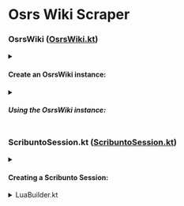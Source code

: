 # Osrs Wiki Scraper


### OsrsWiki ([OsrsWiki.kt][OsrsWiki.kt Link])

<details><summary>

#### Create an OsrsWiki instance:
</summary>

---
```kotlin
   val wiki = OsrsWiki.builder()
                 .withCookieManager( CookieManager() )
                 .withProxy( Proxy() )                
                 .withUserAgent( "Custom User Agent" )    
                 .withScribuntoSessionCount(10)    
                 .build() 
```

 - Optionally set a custom cookie manager.
   - `.withCookieManager( CookieManager() )`


 - Optionally set a custom proxy.
   - `.withProxy( Proxy() )`


 - Optionally set a custom user agent.
   - `.withUserAgent( "Custom User Agent" )`


 - Optionally set the default number of Scribunto sessions used for bulk Scribunto requests.
   - `.withScribuntoSessionCount( 10 )`
---
</details>

<details><summary><h5>Using the OsrsWiki instance:</h5></summary>

---
   
   - Get page titles from Item IDs:
     - ```wiki.getItemPageTitlesFromIds(11832, 11834, 11836)``` &#10145; `["Bandos chestplate", "Bandos tassets", "Bandos boots"]`


   - Get page titles from NPC IDs:
     - ```wiki.getNpcPageTitlesFromIds(1399, 2639)``` &#10145; `["King Roald", "Robert The Strong"]`


   - Get all Item titles:
     - ```wiki.getAllItemTitles()``` &#10145; `["Abyssal whip", "Abyssal bludgeon", "Abyssal dagger", ...]`

   
   - Get all NPC titles:
     - ```wiki.getAllNpcTitles()``` &#10145; `["Abyssal demon", "Abyssal leech", "Abyssal lurker", ...]`


   - Get [ItemDetails][ItemDetails.kt Link] by Item Name:
     - ```wiki.getItemDetails("Bandos chestplate", "Bandos tassets", "Bandos boots")``` &#10145; `Map<String, List<ItemDetails>>`


   - Get [NpcDetails][NpcDetails.kt Link] by NPC Name:
     - ```wiki.getNpcDetails("King Roald", "Robert The Strong")``` &#10145; `Map<String, List<NpcDetails>>`


   - Get [QuestRequirement][QuestRequirement.kt Link]'s for all quests:
     - ```wiki.getQuestRequirements()``` &#10145; `Map<String, List<QuestRequirement>>`

---
</details>



### ScribuntoSession.kt ([ScribuntoSession.kt][ScribuntoSession.kt Link])

<details><summary>

#### Creating a Scribunto Session:
</summary>
   <p>
   
   ```kotlin
   val session = wiki.createScribuntoSession {
       withoutDefaultCode()                
       withWikiModule("ModuleName")        
       withCode("print('Hello World')")    
       withCode {                                       
           /* Use the Lua Builder */  
       }
   }
   ```

   - Optionally disable the default code included in the session, you can add your own code with the `withCode` function.
     - ```.withoutDefaultCode()```
   - Optionally set the module the session will use, by default this is `"Var"`.
     - ```.withWikiModule("ModuleName")```
   - Optionally add code to the session.
     - ```.withCode("print('Hello World')")```
   - Optionally add code to the session.
     - ```.withCode { /* Use the Lua Builder */ }```

     #### Using a Scribunto Session:

     ```kotlin
   
     ```

</p>
</details>

<details><summary>LuaBuilder.kt</summary>


a

</details>


















[OsrsWiki.kt Link]: https://github.com/IvanEOD/osrs-wiki-scraper/blob/master/src/main/kotlin/scripts/wikiscraper/OsrsWiki.kt
[ScribuntoSession.kt Link]: https://github.com/IvanEOD/osrs-wiki-scraper/blob/master/src/main/kotlin/scripts/wikiscraper/lua/ScribuntoSession.kt
[LuaBuilder.kt Link]: https://github.com/IvanEOD/osrs-wiki-scraper/blob/master/src/main/kotlin/scripts/wikiscraper/lua/LuaBuilder.kt
[DropDetails.kt Link]: https://github.com/IvanEOD/osrs-wiki-scraper/blob/master/src/main/kotlin/scripts/wikiscraper/classes/DropDetails.kt
[EquipmentItemInfo.kt Link]: https://github.com/IvanEOD/osrs-wiki-scraper/blob/master/src/main/kotlin/scripts/wikiscraper/classes/EquipmentItemInfo.kt
[ItemBuyLimits.kt Link]: https://github.com/IvanEOD/osrs-wiki-scraper/blob/master/src/main/kotlin/scripts/wikiscraper/classes/ItemBuyLimits.kt
[ItemDetails.kt Link]: https://github.com/IvanEOD/osrs-wiki-scraper/blob/master/src/main/kotlin/scripts/wikiscraper/classes/ItemDetails.kt
[LocationDetails.kt Link]: https://github.com/IvanEOD/osrs-wiki-scraper/blob/master/src/main/kotlin/scripts/wikiscraper/classes/LocationDetails.kt
[QuestRequirement.kt Link]: https://github.com/IvanEOD/osrs-wiki-scraper/blob/master/src/main/kotlin/scripts/wikiscraper/classes/QuestRequirement.kt
[VarbitDetails.kt Link]: https://github.com/IvanEOD/osrs-wiki-scraper/blob/master/src/main/kotlin/scripts/wikiscraper/classes/VarbitDetails.kt
[WikiExchangeData.kt Link]: https://github.com/IvanEOD/osrs-wiki-scraper/blob/master/src/main/kotlin/scripts/wikiscraper/classes/WikiExchangeData.kt
[WikiItemPrice.kt Link]: https://github.com/IvanEOD/osrs-wiki-scraper/blob/master/src/main/kotlin/scripts/wikiscraper/classes/WikiItemPrice.kt

[NpcDetails.kt Link]: TODO()

